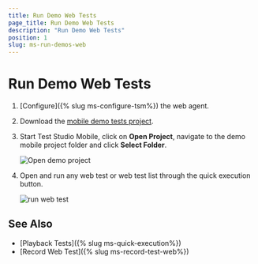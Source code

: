 ```yaml
---
title: Run Demo Web Tests
page_title: Run Demo Web Tests
description: "Run Demo Web Tests"
position: 1
slug: ms-run-demos-web
---
```


# Run Demo Web Tests

1. [Configure]({% slug ms-configure-tsm%}) the web agent.

2. Download the [mobile demo tests project](/samples/DemoMobileProject.zip).

3. Start Test Studio Mobile, click on **Open Project**, navigate to the demo mobile project folder and click **Select Folder**.

	![Open demo project](/img/test-studio-mobile/web-applications/run-web-demos/fig1.png)

4. Open and run any web test or web test list through the quick execution button.

	![run web test](/img/test-studio-mobile/web-applications/run-web-demos/fig2.png)


See Also
--------

+ [Playback Tests]({% slug ms-quick-execution%})
+ [Record Web Test]({% slug ms-record-test-web%})
